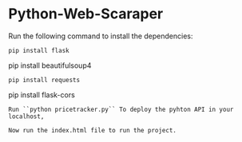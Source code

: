 # Python-Web-Scaraper

Run the following command to install the dependencies:
```
pip install flask
```
pip install beautifulsoup4
```
pip install requests
```
pip install flask-cors
```
Run ``python pricetracker.py`` To deploy the pyhton API in your localhost,

Now run the index.html file to run the project.
